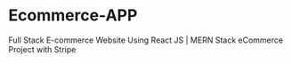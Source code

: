 # Ecommerce-APP
Full Stack E-commerce Website Using React JS | MERN Stack eCommerce Project with Stripe
